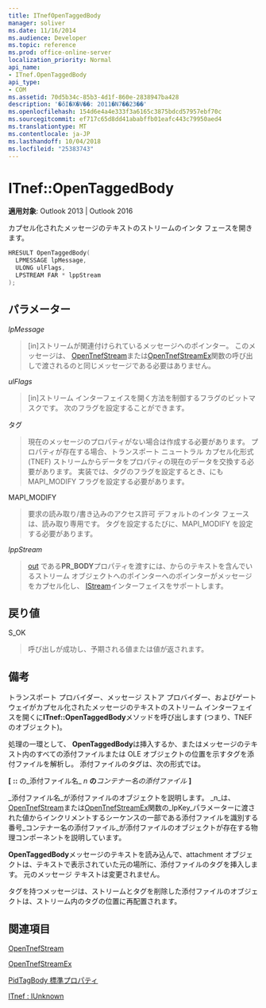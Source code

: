 ```yaml
---
title: ITnefOpenTaggedBody
manager: soliver
ms.date: 11/16/2014
ms.audience: Developer
ms.topic: reference
ms.prod: office-online-server
localization_priority: Normal
api_name:
- ITnef.OpenTaggedBody
api_type:
- COM
ms.assetid: 70d5b34c-85b3-4d1f-860e-2838947ba428
description: '�ŏI�X�V��: 2011�N7��23��'
ms.openlocfilehash: 154d6e4a4e333f3a6165c3875bdcd57957ebf70c
ms.sourcegitcommit: ef717c65d8dd41ababffb01eafc443c79950aed4
ms.translationtype: MT
ms.contentlocale: ja-JP
ms.lasthandoff: 10/04/2018
ms.locfileid: "25383743"
---
```

# <a name="itnefopentaggedbody"></a>ITnef::OpenTaggedBody

  
  
**適用対象**: Outlook 2013 | Outlook 2016 
  
カプセル化されたメッセージのテキストのストリームのインタ フェースを開きます。
  
```cpp
HRESULT OpenTaggedBody(
  LPMESSAGE lpMessage,
  ULONG ulFlags,
  LPSTREAM FAR * lppStream
);
```

## <a name="parameters"></a>パラメーター

 _lpMessage_
  
> [in]ストリームが関連付けられているメッセージへのポインター。 このメッセージは、 [OpenTnefStream](opentnefstream.md)または[OpenTnefStreamEx](opentnefstreamex.md)関数の呼び出しで渡されるのと同じメッセージである必要はありません。 
    
 _ulFlags_
  
> [in]ストリーム インターフェイスを開く方法を制御するフラグのビットマスクです。 次のフラグを設定することができます。
    
タグ 
  
> 現在のメッセージのプロパティがない場合は作成する必要があります。 プロパティが存在する場合、トランスポート ニュートラル カプセル化形式 (TNEF) ストリームからデータをプロパティの現在のデータを交換する必要があります。 実装では、タグのフラグを設定するとき、にも MAPI_MODIFY フラグを設定する必要があります。
    
MAPI_MODIFY 
  
> 要求の読み取り/書き込みのアクセス許可 デフォルトのインタ フェースは、読み取り専用です。 タグを設定するたびに、MAPI_MODIFY を設定する必要があります。
    
 _lppStream_
  
> [out]([PidTagBody](pidtagbody-canonical-property.md)) である**PR_BODY**プロパティを渡すには、からのテキストを含んでいるストリーム オブジェクトへのポインターへのポインターがメッセージをカプセル化し、 [IStream](https://docs.microsoft.com/windows/desktop/api/objidl/nn-objidl-istream)インターフェイスをサポートします。 
    
## <a name="return-value"></a>戻り値

S_OK 
  
> 呼び出しが成功し、予期される値または値が返されます。
    
## <a name="remarks"></a>備考

トランスポート プロバイダー、メッセージ ストア プロバイダー、およびゲートウェイがカプセル化されたメッセージのテキストのストリーム インターフェイスを開くに**ITnef::OpenTaggedBody**メソッドを呼び出します (つまり、TNEF のオブジェクト)。 
  
処理の一環として、 **OpenTaggedBody**は挿入するか、またはメッセージのテキスト内のすべての添付ファイルまたは OLE オブジェクトの位置を示すタグを添付ファイルを解析し。 添付ファイルのタグは、次の形式では。 
  
 **[** **::** の_添付ファイル名_ _n_ **の**_コンテナー名の添付ファイル_ **]**
  
 _添付ファイル名_が添付ファイルのオブジェクトを説明します。 _n_は、 [OpenTnefStream](opentnefstream.md)または[OpenTnefStreamEx](opentnefstreamex.md)関数の_lpKey_パラメーターに渡された値からインクリメントするシーケンスの一部である添付ファイルを識別する番号_コンテナー名の添付ファイル_が添付ファイルのオブジェクトが存在する物理コンポーネントを説明しています。 
  
 **OpenTaggedBody**メッセージのテキストを読み込んで、attachment オブジェクトは、テキストで表示されていた元の場所に、添付ファイルのタグを挿入します。 元のメッセージ テキストは変更されません。 
  
タグを持つメッセージは、ストリームとタグを削除した添付ファイルのオブジェクトは、ストリーム内のタグの位置に再配置されます。
  
## <a name="see-also"></a>関連項目



[OpenTnefStream](opentnefstream.md)
  
[OpenTnefStreamEx](opentnefstreamex.md)
  
[PidTagBody 標準プロパティ](pidtagbody-canonical-property.md)
  
[ITnef : IUnknown](itnefiunknown.md)

